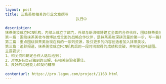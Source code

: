 ```yaml
---                
layout: post       
title: 三篇美妆相关的行业文章撰写
                                执行中
           
description: 
抹茶美妆成立MCN机构，内部上成立了部门，外部与新浪微博建立全面的合作伙伴，围绕抹茶美妆成立MCN机构，发布三篇报道。
第一篇：围绕抹茶美妆与微博达成全面的战略合作伙伴，是抹茶美妆深耕流量的第一步，写一篇报道。
第二篇：重点围绕抹茶美妆现在有的一系列资源，吸引更多的内容创造者加入抹茶美妆。
第三篇：追踪报道，抹茶美妆成立MCN机构后的一段时间取得的成绩和突破，并制定宏伟蓝图。
主要要求：
1、相关资料确定合作人选后给到；
2、对MCN有自己独到的见解，有相关经验者更佳。
3、良好的沟通能力和契约精神
     
contenturl: https://pro.lagou.com/project/1163.html      
---                 
```

